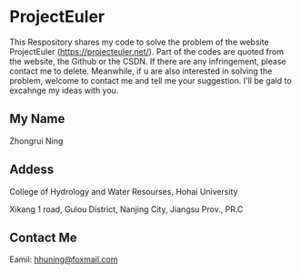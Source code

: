 # ProjectEuler
This Respository shares my code to solve the problem of the website ProjectEuler (https://projecteuler.net/). Part of the codes are quoted from the website, the Github or the CSDN. If there are any infringement, please contact me to delete. Meanwhile, if u are also interested in solving the problem, welcome to contact me and tell me your suggestion. I'll be gald to excahnge my ideas with you.

## My Name
Zhongrui Ning

## Addess
College of Hydrology and Water Resourses, Hohai University

Xikang 1 road, Gulou District, Nanjing City, Jiangsu Prov., PR.C

## Contact Me
Eamil: hhuning@foxmail.com
